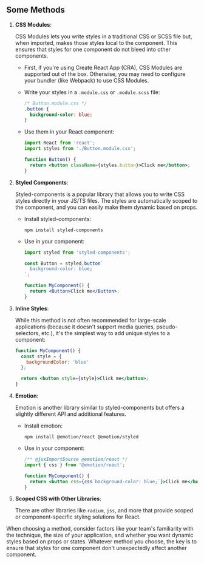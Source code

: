 ## Some Methods

1. **CSS Modules**: 

    CSS Modules lets you write styles in a traditional CSS or SCSS file but, when imported, makes those styles local to the component. This ensures that styles for one component do not bleed into other components.

    - First, if you're using Create React App (CRA), CSS Modules are supported out of the box. Otherwise, you may need to configure your bundler (like Webpack) to use CSS Modules.
    
    - Write your styles in a `.module.css` or `.module.scss` file:

      ```css
      /* Button.module.css */
      .button {
        background-color: blue;
      }
      ```

    - Use them in your React component:

      ```jsx
      import React from 'react';
      import styles from './Button.module.css';

      function Button() {
        return <button className={styles.button}>Click me</button>;
      }
      ```

2. **Styled Components**:

    Styled-components is a popular library that allows you to write CSS styles directly in your JS/TS files. The styles are automatically scoped to the component, and you can easily make them dynamic based on props.

    - Install styled-components:

      ```
      npm install styled-components
      ```

    - Use in your component:

      ```jsx
      import styled from 'styled-components';

      const Button = styled.button`
        background-color: blue;
      `;

      function MyComponent() {
        return <Button>Click me</Button>;
      }
      ```

3. **Inline Styles**:

    While this method is not often recommended for large-scale applications (because it doesn't support media queries, pseudo-selectors, etc.), it's the simplest way to add unique styles to a component:

    ```jsx
    function MyComponent() {
      const style = {
        backgroundColor: 'blue'
      };

      return <button style={style}>Click me</button>;
    }
    ```

4. **Emotion**:

    Emotion is another library similar to styled-components but offers a slightly different API and additional features.

    - Install emotion:

      ```
      npm install @emotion/react @emotion/styled
      ```

    - Use in your component:

      ```jsx
      /** @jsxImportSource @emotion/react */
      import { css } from '@emotion/react';

      function MyComponent() {
        return <button css={css`background-color: blue;`}>Click me</button>;
      }
      ```

5. **Scoped CSS with Other Libraries**:

    There are other libraries like `radium`, `jss`, and more that provide scoped or component-specific styling solutions for React.

When choosing a method, consider factors like your team's familiarity with the technique, the size of your application, and whether you want dynamic styles based on props or states. Whatever method you choose, the key is to ensure that styles for one component don't unexpectedly affect another component.